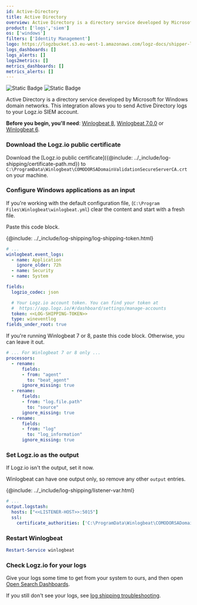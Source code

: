 ```yaml
---
id: Active-Directory
title: Active Directory
overview: Active Directory is a directory service developed by Microsoft for Windows domain networks. This integration allows you to send Active Directory logs to your Logz.io SIEM account.
product: ['logs','siem']
os: ['windows']
filters: ['Identity Management']
logo: https://logzbucket.s3.eu-west-1.amazonaws.com/logz-docs/shipper-logos/windows.svg
logs_dashboards: []
logs_alerts: []
logs2metrics: []
metrics_dashboards: []
metrics_alerts: []
---
```


![Static Badge](https://img.shields.io/badge/Supported_OS-windows,linux-blue)
![Static Badge](https://img.shields.io/badge/Product-Logs,SIEM-green)

Active Directory is a directory service developed by Microsoft for Windows domain networks. This integration allows you to send Active Directory logs to your Logz.io SIEM account.

**Before you begin, you'll need**:
[Winlogbeat 8](https://www.elastic.co/guide/en/beats/winlogbeat/8.7/winlogbeat-installation-configuration.html#installation), [Winlogbeat 7.0.0](https://www.elastic.co/downloads/past-releases/winlogbeat-7-0-0) or
[Winlogbeat 6](https://www.elastic.co/guide/en/beats/winlogbeat/6.8/winlogbeat-installation.html).


### Download the Logz.io public certificate

Download the
[Logz.io public certificate]({@include: ../_include/log-shipping/certificate-path.md})
to `C:\ProgramData\Winlogbeat\COMODORSADomainValidationSecureServerCA.crt`
on your machine.

### Configure Windows applications as an input

If you're working with the default configuration file,
(`C:\Program Files\Winlogbeat\winlogbeat.yml`)
clear the content and start with a fresh file.

Paste this code block.

{@include: ../_include/log-shipping/log-shipping-token.html}

```yaml
# ...
winlogbeat.event_logs:
  - name: Application
    ignore_older: 72h
  - name: Security
  - name: System

fields:
  logzio_codec: json

  # Your Logz.io account token. You can find your token at
  #  https://app.logz.io/#/dashboard/settings/manage-accounts
  token: <<LOG-SHIPPING-TOKEN>>
  type: wineventlog
fields_under_root: true
```

If you're running Winlogbeat 7 or 8, paste this code block.
Otherwise, you can leave it out.

```yaml
# ... For Winlogbeat 7 or 8 only ...
processors:
  - rename:
      fields:
      - from: "agent"
        to: "beat_agent"
      ignore_missing: true
  - rename:
      fields:
      - from: "log.file.path"
        to: "source"
      ignore_missing: true
  - rename:
      fields:
      - from: "log"
        to: "log_information"
      ignore_missing: true
```

### Set Logz.io as the output

If Logz.io isn't the output, set it now.

Winlogbeat can have one output only, so remove any other `output` entries.

{@include: ../_include/log-shipping/listener-var.html} 

```yaml
# ...
output.logstash:
  hosts: ["<<LISTENER-HOST>>:5015"]
  ssl:
    certificate_authorities: ['C:\ProgramData\Winlogbeat\COMODORSADomainValidationSecureServerCA.crt']
```

### Restart Winlogbeat

```powershell
Restart-Service winlogbeat
```

### Check Logz.io for your logs

Give your logs some time to get from your system to ours, and then open [Open Search Dashboards](https://app.logz.io/#/dashboard/osd).

If you still don't see your logs, see [log shipping troubleshooting]({{site.baseurl}}/user-guide/log-shipping/log-shipping-troubleshooting.html).
